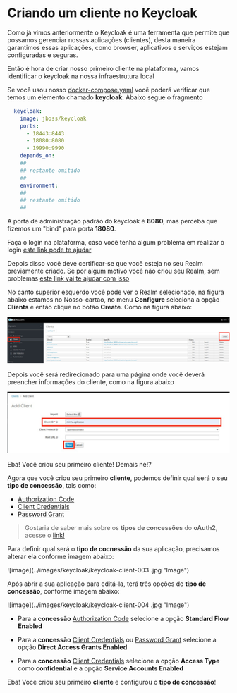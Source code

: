 # Criando um cliente no Keycloak

Como já vimos anteriormente o Keycloak é uma ferramenta que permite que possamos gerenciar nossas aplicações (clientes),
desta maneira garantimos essas aplicações, como browser, aplicativos e serviços estejam configuradas e seguras. 

Então é hora de criar nosso primeiro cliente na plataforma, vamos identificar o keycloak na nossa infraestrutura local

Se você usou nosso [docker-compose.yaml](../ops/docker-compose.yaml) você poderá verificar
que temos um elemento chamado **keycloak**. Abaixo segue o fragmento

```yaml
  keycloak:
    image: jboss/keycloak
    ports:
      - 18443:8443
      - 18080:8080
      - 19990:9990
    depends_on:
    ##
    ## restante omitido
    ##
    environment:
    ##
    ## restante omitido
    ##
``` 
A porta de administração padrão do keycloak é **8080**, mas perceba que fizemos um "bind" para
porta **18080**.

Faça o login na plataforma, caso você tenha algum problema em realizar o login [este link pode te ajudar](keycloak-login.md)

Depois disso você deve certificar-se que você esteja no seu Realm previamente criado. Se por algum motivo você não criou seu Realm, sem problemas
[este link vai te ajudar com isso](keycloak-realm.md)

No canto superior esquerdo você pode ver o Realm selecionado, na figura abaixo estamos no Nosso-cartao, no menu **Configure** 
seleciona a opção **Clients** e então clique no botão **Create**. Como na figura abaixo:

![image](../images/keycloak/keycloak-client-001.jpg "Image")

Depois você será redirecionado para uma página onde você deverá preencher informações do cliente, como na figura abaixo

![image](../images/keycloak/keycloak-client-002.jpg "Image")

Eba! Você criou seu primeiro cliente! Demais né!?

Agora que você criou seu primeiro **cliente**, podemos definir qual será o seu **tipo de concessão**, tais como:

- [Authorization Code](https://oauth.net/2/grant-types/authorization-code/)
- [Client Credentials](https://oauth.net/2/grant-types/client-credentials/)
- [Password Grant](https://oauth.net/2/grant-types/password/)

> Gostaria de saber mais sobre os **tipos de concessões** do **oAuth2**, acesse o [link!](https://oauth.net/2/grant-types/)

Para definir qual será o **tipo de cocnessão** da sua aplicação, precisamos alterar ela conforme imagem abaixo:

![image](../images/keycloak/keycloak-client-003 .jpg "Image")

Após abrir a sua aplicação para editá-la, terá três opções de **tipo de concessão**, conforme imagem abaixo:

![image](../images/keycloak/keycloak-client-004 .jpg "Image")

- Para a **concessão** [Authorization Code](https://oauth.net/2/grant-types/authorization-code/) selecione a opção **Standard Flow Enabled**

- Para a **concessão** [Client Credentials](https://oauth.net/2/grant-types/client-credentials/) ou [Password Grant](https://oauth.net/2/grant-types/password/) selecione a opção **Direct Access Grants Enabled**

- Para a **concessão** [Client Credentials](https://oauth.net/2/grant-types/client-credentials/) selecione a opção 
**Access Type** como **confidential** e a opção **Service Accounts Enabled**

Eba! Você criou seu primeiro **cliente** e configurou o **tipo de concessão**!
